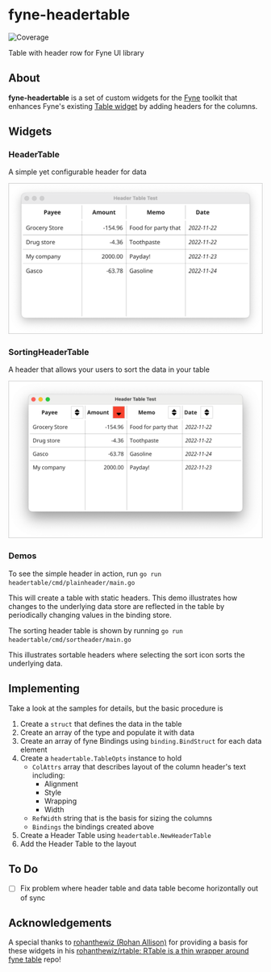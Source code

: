 # fyne-headertable

![Coverage](https://img.shields.io/badge/Coverage-82.9%25-brightgreen)

Table with header row for Fyne UI library

## About

**fyne-headertable** is a set of custom widgets for the [Fyne](https://fyne.io/)
toolkit that enhances Fyne's existing [Table widget](https://developer.fyne.io/widget/table) by adding
headers for the columns.

## Widgets

### HeaderTable

A simple yet configurable header for data

![HeaderTable screenshot](docs/HeaderTable.png)

### SortingHeaderTable

A header that allows your users to sort the data in your table

![SortingHeaderTable screenshot](docs/SortingHeaderTable.png)

### Demos

To see the simple header in action, run
`go run headertable/cmd/plainheader/main.go`

This will create a table with static headers.
This demo illustrates how changes to the underlying data store are reflected in the table
by periodically changing values in the binding store.

The sorting header table is shown by running
`go run headertable/cmd/sortheader/main.go`

This illustrates sortable headers where selecting the sort icon sorts the underlying data.

## Implementing

Take a look at the samples for details, but the basic procedure is

1. Create a `struct` that defines the data in the table
1. Create an array of the type and populate it with data
1. Create an array of fyne Bindings using `binding.BindStruct` for each data element
1. Create a `headertable.TableOpts` instance to hold
    * `ColAttrs` array that describes layout of the column header's text including:
        * Alignment
        * Style
        * Wrapping
        * Width
    * `RefWidth` string that is the basis for sizing the columns
    * `Bindings` the bindings created above
1. Create a Header Table using `headertable.NewHeaderTable`
1. Add the Header Table to the layout

## To Do

* [ ] Fix problem where header table and data table become horizontally out of sync

## Acknowledgements

A special thanks to [rohanthewiz (Rohan Allison)](https://github.com/rohanthewiz)
for providing a basis for these widgets in his [rohanthewiz/rtable: RTable is a thin wrapper around fyne table](https://github.com/rohanthewiz/rtable) repo!
